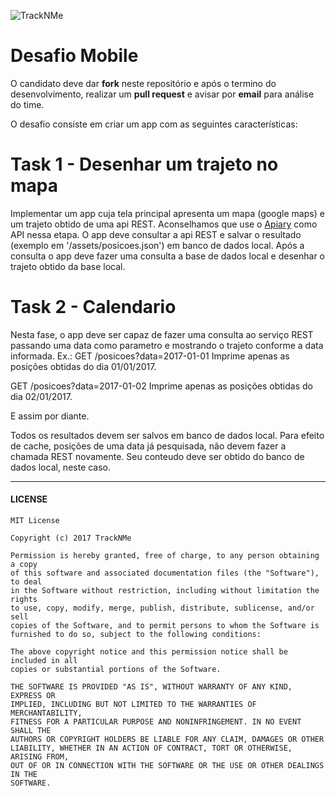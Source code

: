 ![TrackNMe](https://www.tracknme.com.br/app/images/logo-tracknme.png)


# Desafio Mobile

O candidato deve dar **fork** neste repositório e após o termino do desenvolvimento, realizar um **pull request** e avisar por **email** para análise do time.

O desafio consiste em criar um app com as seguintes características:

# Task 1 - Desenhar um trajeto no mapa

Implementar um app cuja tela principal apresenta um mapa (google maps) e um trajeto obtido de uma api REST.
Aconselhamos que use o [Apiary](https://apiary.io) como API nessa etapa.
O app deve consultar a api REST e salvar o resultado (exemplo em '/assets/posicoes.json') em banco de dados local.
Após a consulta o app deve fazer uma consulta a base de dados local e desenhar o trajeto obtido da base local.

# Task 2 - Calendario

Nesta fase, o app deve ser capaz de fazer uma consulta ao serviço REST passando uma data como parametro e mostrando o trajeto conforme a data informada.
Ex.:
GET /posicoes?data=2017-01-01
Imprime apenas as posições obtidas do dia 01/01/2017.

GET /posicoes?data=2017-01-02
Imprime apenas as posições obtidas do dia 02/01/2017.

E assim por diante.

Todos os resultados devem ser salvos em banco de dados local.
Para efeito de cache, posições de uma data já pesquisada, não devem fazer a chamada REST novamente. Seu conteudo deve ser obtido do banco de dados local, neste caso.

---
#### LICENSE
```
MIT License

Copyright (c) 2017 TrackNMe

Permission is hereby granted, free of charge, to any person obtaining a copy
of this software and associated documentation files (the "Software"), to deal
in the Software without restriction, including without limitation the rights
to use, copy, modify, merge, publish, distribute, sublicense, and/or sell
copies of the Software, and to permit persons to whom the Software is
furnished to do so, subject to the following conditions:

The above copyright notice and this permission notice shall be included in all
copies or substantial portions of the Software.

THE SOFTWARE IS PROVIDED "AS IS", WITHOUT WARRANTY OF ANY KIND, EXPRESS OR
IMPLIED, INCLUDING BUT NOT LIMITED TO THE WARRANTIES OF MERCHANTABILITY,
FITNESS FOR A PARTICULAR PURPOSE AND NONINFRINGEMENT. IN NO EVENT SHALL THE
AUTHORS OR COPYRIGHT HOLDERS BE LIABLE FOR ANY CLAIM, DAMAGES OR OTHER
LIABILITY, WHETHER IN AN ACTION OF CONTRACT, TORT OR OTHERWISE, ARISING FROM,
OUT OF OR IN CONNECTION WITH THE SOFTWARE OR THE USE OR OTHER DEALINGS IN THE
SOFTWARE.
```
